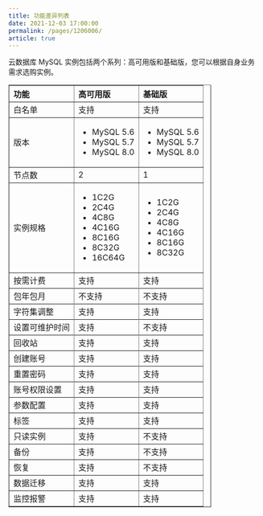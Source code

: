 ```yaml
---
title: 功能差异列表
date: 2021-12-03 17:00:00
permalink: /pages/1206006/
article: true
---
```



云数据库 MySQL 实例包括两个系列：高可用版和基础版，您可以根据自身业务需求选购实例。

<table style="width:80% !important;" border="1" cellpadding="2" cellspacing="1">
	<thead align="left">
        <tr>
        	<th>功能</th>
            <th>高可用版</th>
            <th>基础版</th>
        </tr>
	</thead>
    <tbody align="left">
         <tr>
        	<td>白名单</td>
            <td>支持</td>
            <td>支持</td>
        </tr>
        <tr>
        	<td>版本</td>
            <td>
                <ul>
                    <li>MySQL 5.6</li>
                    <li>MySQL 5.7</li>
                    <li>MySQL 8.0</li>
                </ul>
			</td>
            <td>
            	<ul>
                    <li>MySQL 5.6</li>
                    <li>MySQL 5.7</li>
                    <li>MySQL 8.0</li>
                </ul>
            </td>
        </tr>
        <tr>
        	<td>节点数</td>
            <td>2</td>
            <td>1</td>
        </tr>
        <tr>
        	<td>实例规格</td>
            <td>
                <ul>
                    <li>1C2G</li>
                    <li>2C4G</li>
                    <li>4C8G</li>
                    <li>4C16G</li>
                    <li>8C16G</li>
                    <li>8C32G</li>
                    <li>16C64G</li>
                </ul>
            </td>
            <td>
                <ul>
                    <li>1C2G</li>
                    <li>2C4G</li>
                    <li>4C8G</li>
                    <li>4C16G</li>
                    <li>8C16G</li>
                    <li>8C32G</li>
                </ul>
            </td>
        </tr>
        <tr>
        	<td>按需计费</td>
            <td>支持</td>
            <td>支持</td>
        <tr>
        <tr>
        	<td>包年包月</td>
            <td>不支持</td>
            <td>不支持</td>
        <tr>
        <tr>
        	<td>字符集调整</td>
            <td>支持</td>
            <td>支持</td>
        <tr>
        <tr>
        	<td>设置可维护时间</td>
            <td>支持</td>
            <td>不支持</td>
        <tr>
        <tr>
        	<td>回收站</td>
            <td>支持</td>
            <td>支持</td>
        <tr>
        <tr>
        	<td>创建账号</td>
            <td>支持</td>
            <td>支持</td>
        <tr>
        <tr>
        	<td>重置密码</td>
            <td>支持</td>
            <td>支持</td>
        <tr>
        <tr>
        	<td>账号权限设置</td>
            <td>支持</td>
            <td>支持</td>
        <tr>
        <tr>
        	<td>参数配置</td>
            <td>支持</td>
            <td>支持</td>
        </tr>
        <tr>
        	<td>标签</td>
            <td>支持</td>
            <td>支持</td>
        </tr>
        <tr>
        	<td>只读实例</td>
            <td>支持</td>
            <td>不支持</td>
        </tr>
        <tr>
        	<td>备份</td>
            <td>支持</td>
            <td>不支持</td>
        </tr>
        <tr>
        	<td>恢复</td>
            <td>支持</td>
            <td>不支持</td>
        </tr>
        <tr>
        	<td>数据迁移</td>
            <td>支持</td>
            <td>支持</td>
        </tr>
        <tr>
        	<td>监控报警</td>
            <td>支持</td>
            <td>支持</td>
        </tr>
	</tbody>
</table>